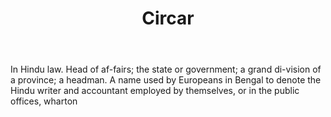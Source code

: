 ---
title: Circar
letter: C
permalink: "/definitions/bld-circar.html"
body: In Hindu law. Head of af-fairs; the state or government; a grand di-vision of
  a province; a headman. A name used by Europeans in Bengal to denote the Hindu writer
  and accountant employed by themselves, or in the public offices, wharton
published_at: '2018-07-07'
source: Black's Law Dictionary 2nd Ed (1910)
layout: post
---